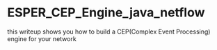 # ESPER_CEP_Engine_java_netflow
this writeup shows you how to build a CEP(Complex Event Processing) engine for your network
